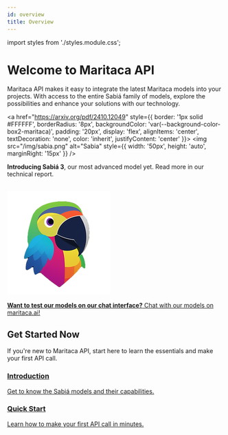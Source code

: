 ```yaml
---
id: overview
title: Overview
---
```

import styles from './styles.module.css';

# Welcome to Maritaca API

Maritaca API makes it easy to integrate the latest Maritaca models into your projects. With access to the entire Sabiá family of models, explore the possibilities and enhance your solutions with our technology.

<a href="https://arxiv.org/pdf/2410.12049" style={{ 
  border: '1px solid #FFFFFF', 
  borderRadius: '8px',
  backgroundColor: 'var(--background-color-box2-maritaca)',
  padding: '20px',
  display: 'flex',
  alignItems: 'center',
  textDecoration: 'none',
  color: 'inherit',
  justifyContent: 'center' }}>
  <img src="/img/sabia.png" alt="Sabia" style={{ width: '50px', height: 'auto', marginRight: '15px' }} />
  <p style={{ margin: 0 }}>
    <strong>Introducing Sabiá 3</strong>, our most advanced model yet. Read more in our technical report.
  </p>
</a>

<br/>
<a href="https://chat.maritaca.ai/" style={{
  border: '1px solid #FFFFFF',
  borderRadius: '8px',
  backgroundColor: 'var(--background-color-box-maritaca)',
  padding: '20px',
  display: 'flex',
  alignItems: 'center',
  textDecoration: 'none',
  color: 'inherit',
  justifyContent: 'center'
}}>
  <img src="/img/maritaca.png" alt="Maritaca" style={{ width: '50px', height: 'auto', marginRight: '15px' }} />

  <p style={{ margin: 0 }}>
    <strong>Want to test our models on our chat interface?</strong> Chat with our models on maritaca.ai!
  </p>
</a>


## Get Started Now

If you're new to Maritaca API, start here to learn the essentials and make your first API call.

<div style={{ display: 'flex', justifyContent: 'space-around', margin: '20px 0', flexWrap: 'wrap' }}>
  <a href="/en/introduction" className="icon-box" style={{ flex: '1 1 200px', margin: '10px', textAlign: 'center' }}>
    <i className="fas fa-book-open" style={{ fontSize: '2em', marginBottom: '10px' }}></i>
    <h3>Introduction</h3>
    <p>Get to know the Sabiá models and their capabilities.</p>
  </a>
  <a href="/en/api/quick-start" className="icon-box" style={{ flex: '1 1 200px', margin: '10px', textAlign: 'center' }}>
    <i className="fas fa-rocket" style={{ fontSize: '2em', marginBottom: '10px' }}></i>
    <h3>Quick Start</h3>
    <p>Learn how to make your first API call in minutes.</p>
  </a>
</div>